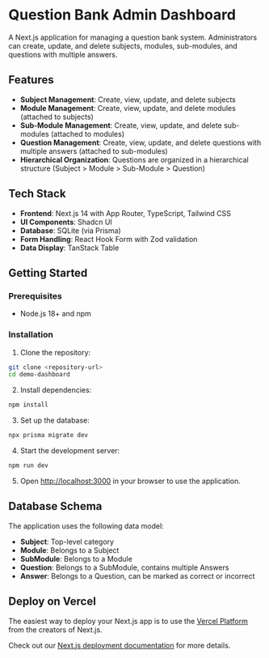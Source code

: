 # Question Bank Admin Dashboard

A Next.js application for managing a question bank system. Administrators can create, update, and delete subjects, modules, sub-modules, and questions with multiple answers.

## Features

- **Subject Management**: Create, view, update, and delete subjects
- **Module Management**: Create, view, update, and delete modules (attached to subjects)
- **Sub-Module Management**: Create, view, update, and delete sub-modules (attached to modules)
- **Question Management**: Create, view, update, and delete questions with multiple answers (attached to sub-modules)
- **Hierarchical Organization**: Questions are organized in a hierarchical structure (Subject > Module > Sub-Module > Question)

## Tech Stack

- **Frontend**: Next.js 14 with App Router, TypeScript, Tailwind CSS
- **UI Components**: Shadcn UI
- **Database**: SQLite (via Prisma)
- **Form Handling**: React Hook Form with Zod validation
- **Data Display**: TanStack Table

## Getting Started

### Prerequisites

- Node.js 18+ and npm

### Installation

1. Clone the repository:

```bash
git clone <repository-url>
cd demo-dashboard
```

2. Install dependencies:

```bash
npm install
```

3. Set up the database:

```bash
npx prisma migrate dev
```

4. Start the development server:

```bash
npm run dev
```

5. Open [http://localhost:3000](http://localhost:3000) in your browser to use the application.

## Database Schema

The application uses the following data model:

- **Subject**: Top-level category
- **Module**: Belongs to a Subject
- **SubModule**: Belongs to a Module
- **Question**: Belongs to a SubModule, contains multiple Answers
- **Answer**: Belongs to a Question, can be marked as correct or incorrect

## Deploy on Vercel

The easiest way to deploy your Next.js app is to use the [Vercel Platform](https://vercel.com/new?utm_medium=default-template&filter=next.js&utm_source=create-next-app&utm_campaign=create-next-app-readme) from the creators of Next.js.

Check out our [Next.js deployment documentation](https://nextjs.org/docs/app/building-your-application/deploying) for more details.
